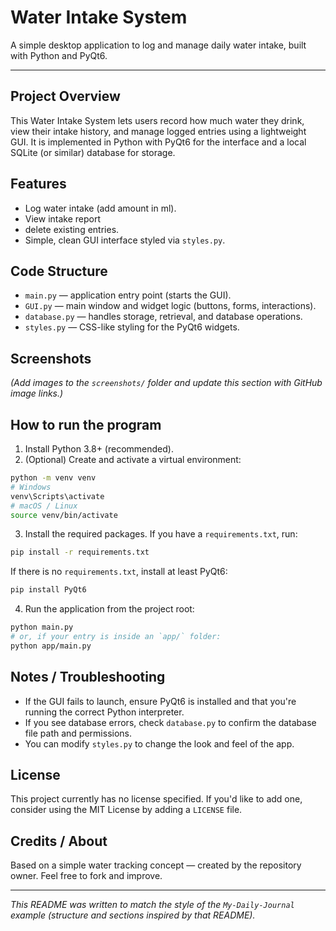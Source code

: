 # Water Intake System

A simple desktop application to log and manage daily water intake, built with Python and PyQt6.

---

## Project Overview

This Water Intake System lets users record how much water they drink, view their intake history, and manage logged entries using a lightweight GUI. It is implemented in Python with PyQt6 for the interface and a local SQLite (or similar) database for storage.

## Features

* Log water intake (add amount in ml).
* View intake report
* delete existing entries.
* Simple, clean GUI interface styled via `styles.py`.

## Code Structure

* `main.py` — application entry point (starts the GUI).
* `GUI.py` — main window and widget logic (buttons, forms, interactions).
* `database.py` — handles storage, retrieval, and database operations.
* `styles.py` — CSS-like styling for the PyQt6 widgets.

## Screenshots

*(Add images to the `screenshots/` folder and update this section with GitHub image links.)*

## How to run the program

1. Install Python 3.8+ (recommended).
2. (Optional) Create and activate a virtual environment:

```bash
python -m venv venv
# Windows
venv\Scripts\activate
# macOS / Linux
source venv/bin/activate
```

3. Install the required packages. If you have a `requirements.txt`, run:

```bash
pip install -r requirements.txt
```

If there is no `requirements.txt`, install at least PyQt6:

```bash
pip install PyQt6
```

4. Run the application from the project root:

```bash
python main.py
# or, if your entry is inside an `app/` folder:
python app/main.py
```

## Notes / Troubleshooting

* If the GUI fails to launch, ensure PyQt6 is installed and that you're running the correct Python interpreter.
* If you see database errors, check `database.py` to confirm the database file path and permissions.
* You can modify `styles.py` to change the look and feel of the app.

## License

This project currently has no license specified. If you'd like to add one, consider using the MIT License by adding a `LICENSE` file.

## Credits / About

Based on a simple water tracking concept — created by the repository owner. Feel free to fork and improve.

---

*This README was written to match the style of the `My-Daily-Journal` example (structure and sections inspired by that README).*
